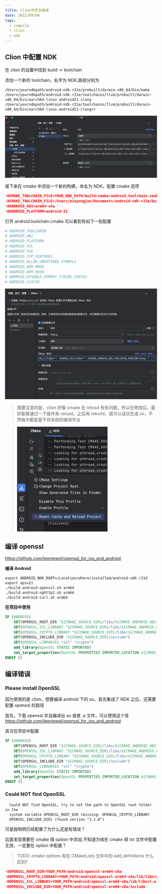 ```yaml
---
title: Clion中交叉编译
date: 2022/09/09
tags:
  - compile
  - clion
  - ndk
---
```


## Clion 中配置 NDK

在 clion 的设置中找到 build -> toolchain

添加一个新的 toolchain，名字为 NDK,路径分别为

```text
/Users/yourndkpath/android-ndk-r21e/prebuilt/darwin-x86_64/bin/make
/Users/yourndkpath/android-ndk-r21e/toolchains/llvm/prebuilt/darwin-x86_64/bin/aarch64-linux-android21-clang
/Users/yourndkpath/android-ndk-r21e/toolchains/llvm/prebuilt/darwin-x86_64/bin/aarch64-linux-android21-clang++
```

![](https://raw.githubusercontent.com/mikaelzero/ImageSource/main/uPic/QqHQ3Y.png)

接下来在 cmake 中添加一个新的构建，命名为 NDK，配置 cmake 选项

```cmake
-DCMAKE_TOOLCHAIN_FILE=YOUR_NDK_PATH/build/cmake/android.toolchain.cmake
-DCMAKE_TOOLCHAIN_FILE=/Users/miuyongjun/Documents/android-ndk-r21e/build/cmake/android.toolchain.cmake
-DANDROID_ABI=arm64-v8a
-DANDROID_PLATFORM=android-21
```

打开 android.toolchain.cmake 可以看到有如下一些配置

```cmake
# ANDROID_TOOLCHAIN
# ANDROID_ABI
# ANDROID_PLATFORM
# ANDROID_STL
# ANDROID_PIE
# ANDROID_CPP_FEATURES
# ANDROID_ALLOW_UNDEFINED_SYMBOLS
# ANDROID_ARM_MODE
# ANDROID_ARM_NEON
# ANDROID_DISABLE_FORMAT_STRING_CHECKS
# ANDROID_CCACHE
```

![](https://raw.githubusercontent.com/mikaelzero/ImageSource/main/uPic/PX2ZGY.png)

> 需要注意的是，clion 好像 cmake 在 reload 有些问题，所以在修改后，最好能够通过一下操作来 reload，之后再 rebuild，就可以成功生成 so，不然每次都是基于你系统的编译平台

> <img src="https://raw.githubusercontent.com/mikaelzero/ImageSource/main/uPic/gVLz8v.png"  width="300"  />

## 编译 openssl

https://github.com/leenjewel/openssl_for_ios_and_android

**编译 Android**

```text
export ANDROID_NDK_ROOT=/Location/where/installed/android-ndk-r21d
export api=21
./build-android-openssl.sh arm64
./build-android-nghttp2.sh arm64
./build-android-curl.sh arm64
```

**在项目中使用**

```cmake
IF (ANDROID)
    SET(OPENSSL_ROOT_DIR "${CMAKE_SOURCE_DIR}/libs/${CMAKE_ANDROID_ABI}")
    SET(OPENSSL_SSL_LIBRARY "${CMAKE_SOURCE_DIR}/libs/${CMAKE_ANDROID_ABI}")
    SET(OPENSSL_CRYPTO_LIBRARY "${CMAKE_SOURCE_DIR}/libs/${CMAKE_ANDROID_ABI}")
    SET(OPENSSL_INCLUDE_DIR "${CMAKE_SOURCE_DIR}/include")
    SET(OPENSSL_LIBRARIES "ssl" "crypto")
    add_library(OpenSSL STATIC IMPORTED)
    set_target_properties(OpenSSL PROPERTIES IMPORTED_LOCATION ${CMAKE_SOURCE_DIR}/libs/${CMAKE_ANDROID_ABI}/libssl.a)
ENDIF ()
```

## 编译错误

### Please install OpenSSL

因为使用的是 clion，想要编译 android 下的 so，首先集成了 NDK 之后，还需要配置 openssl 的路径

首先，下载 openssl 并且编译出 so 或者 .a 文件，可以使用这个库 https://github.com/leenjewel/openssl_for_ios_and_android

其次在项目中配置

```cmake
IF (ANDROID)
    SET(OPENSSL_ROOT_DIR "${CMAKE_SOURCE_DIR}/libs/${CMAKE_ANDROID_ABI}")
    SET(OPENSSL_SSL_LIBRARY "${CMAKE_SOURCE_DIR}/libs/${CMAKE_ANDROID_ABI}")
    SET(OPENSSL_CRYPTO_LIBRARY "${CMAKE_SOURCE_DIR}/libs/${CMAKE_ANDROID_ABI}")
    SET(OPENSSL_INCLUDE_DIR "${CMAKE_SOURCE_DIR}/include")
    SET(OPENSSL_LIBRARIES "ssl" "crypto")
    add_library(OpenSSL STATIC IMPORTED)
    set_target_properties(OpenSSL PROPERTIES IMPORTED_LOCATION ${CMAKE_SOURCE_DIR}/libs/${CMAKE_ANDROID_ABI}/libssl.a)
ENDIF ()
```

### Could NOT find OpenSSL

```text
  Could NOT find OpenSSL, try to set the path to OpenSSL root folder in the
  system variable OPENSSL_ROOT_DIR (missing: OPENSSL_CRYPTO_LIBRARY
  OPENSSL_INCLUDE_DIR) (found version "3.1.0")
```

可是我明明已经配置了为什么还是有错误？

后面发现需要在 cmake 得 option 中添加,不知道为啥在 cmake 得 txt 文件中配置无效，一定要在 option 中配置？

> TODO: cmake options 和在 CMakeLists 文件中的 add_definitions 什么区别?

```cmake
-DOPENSSL_ROOT_DIR=YOUR_PATH/android/openssl-arm64-v8a
-DOPENSSL_CRYPTO_LIBRARY=YOUR_PATH/android/openssl-arm64-v8a/lib/libcrypto.a
-DOPENSSL_SSL_LIBRARY=YOUR_PATH/android/openssl-arm64-v8a/lib/libssl.a
-DOPENSSL_INCLUDE_DIR=YOUR_PATH/android/openssl-arm64-v8a/include
```
